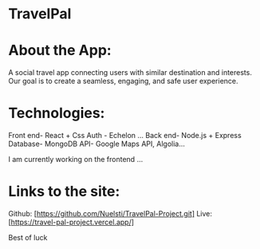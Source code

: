 # TravelPal
# About the App: 
A social travel app connecting users with similar destination and interests. Our goal is to create a seamless, engaging, and safe user experience.

# Technologies:
Front end- React + Css
Auth - Echelon ...
Back end- Node.js + Express
Database- MongoDB
API- Google Maps API, Algolia... 

I am currently working on the frontend ... 
# Links to the site:
Github: [https://github.com/Nuelsti/TravelPal-Project.git]
Live: [https://travel-pal-project.vercel.app/]

Best of luck 

